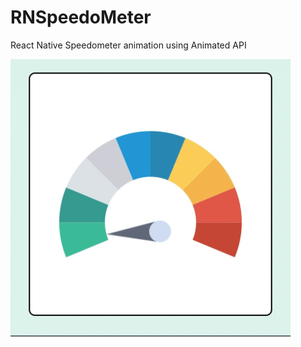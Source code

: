 # RNSpeedoMeter
React Native Speedometer animation using Animated API

![SpeedoMeter Anim](docs/meter.gif)



